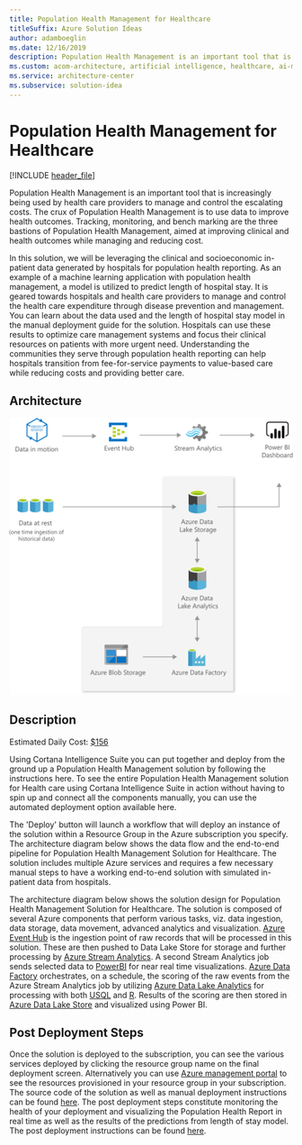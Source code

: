 ```yaml
---
title: Population Health Management for Healthcare
titleSuffix: Azure Solution Ideas
author: adamboeglin
ms.date: 12/16/2019
description: Population Health Management is an important tool that is increasingly being used by health care providers to manage and control the escalating costs. The crux of Population Health Management is to use data to improve health outcomes. Tracking, monitoring, and bench marking are the three bastions of Population Health Management, aimed at improving clinical and health outcomes while managing and reducing cost.
ms.custom: acom-architecture, artificial intelligence, healthcare, ai-ml, solution architectures, Azure, ai gallery, 'https://azure.microsoft.com/solutions/architecture/population-health-management-for-healthcare/'
ms.service: architecture-center
ms.subservice: solution-idea
---
```


# Population Health Management for Healthcare

[!INCLUDE [header_file](../header.md)]

Population Health Management is an important tool that is increasingly being used by health care providers to manage and control the escalating costs. The crux of Population Health Management is to use data to improve health outcomes. Tracking, monitoring, and bench marking are the three bastions of Population Health Management, aimed at improving clinical and health outcomes while managing and reducing cost.

In this solution, we will be leveraging the clinical and socioeconomic in-patient data generated by hospitals for population health reporting. As an example of a machine learning application with population health management, a model is utilized to predict length of hospital stay. It is geared towards hospitals and health care providers to manage and control the health care expenditure through disease prevention and management. You can learn about the data used and the length of hospital stay model in the manual deployment guide for the solution. Hospitals can use these results to optimize care management systems and focus their clinical resources on patients with more urgent need. Understanding the communities they serve through population health reporting can help hospitals transition from fee-for-service payments to value-based care while reducing costs and providing better care.

## Architecture

![Architecture diagram](../media/population-health-management-for-healthcare.svg)

## Description

Estimated Daily Cost: [$156](https://azure.github.io/Azure-CloudIntelligence-SolutionAuthoringWorkspace/solution-prices)

Using Cortana Intelligence Suite you can put together and deploy from the ground up a Population Health Management solution by following the instructions here. To see the entire Population Health Management solution for Health care using Cortana Intelligence Suite in action without having to spin up and connect all the components manually, you can use the automated deployment option available here.

The 'Deploy' button will launch a workflow that will deploy an instance of the solution within a Resource Group in the Azure subscription you specify. The architecture diagram below shows the data flow and the end-to-end pipeline for Population Health Management Solution for Healthcare. The solution includes multiple Azure services and requires a few necessary manual steps to have a working end-to-end solution with simulated in-patient data from hospitals.

The architecture diagram below shows the solution design for Population Health Management Solution for Healthcare. The solution is composed of several Azure components that perform various tasks, viz. data ingestion, data storage, data movement, advanced analytics and visualization. [Azure Event Hub](https://azure.microsoft.com/services/event-hubs) is the ingestion point of raw records that will be processed in this solution. These are then pushed to Data Lake Store for storage and further processing by [Azure Stream Analytics](https://azure.microsoft.com/services/stream-analytics). A second Stream Analytics job sends selected data to [PowerBI](https://powerbi.microsoft.com) for near real time visualizations. [Azure Data Factory](https://azure.microsoft.com/services/data-factory) orchestrates, on a schedule, the scoring of the raw events from the Azure Stream Analytics job by utilizing [Azure Data Lake Analytics](https://azure.microsoft.com/services/data-lake-analytics) for processing with both [USQL](https://msdn.microsoft.com/library/azure/mt591959.aspx) and [R](https://www.r-project.org/about.html). Results of the scoring are then stored in [Azure Data Lake Store](https://azure.microsoft.com/services/data-lake-store) and visualized using Power BI.

## Post Deployment Steps

Once the solution is deployed to the subscription, you can see the various services deployed by clicking the resource group name on the final deployment screen. Alternatively you can use [Azure management portal](https://portal.azure.com) to see the resources provisioned in your resource group in your subscription. The source code of the solution as well as manual deployment instructions can be found [here](https://github.com/Azure/cortana-intelligence-population-health-management/tree/master/Azure%20Data%20Lake/ManualDeploymentGuide). The post deployment steps constitute monitoring the health of your deployment and visualizing the Population Health Report in real time as well as the results of the predictions from length of stay model. The post deployment instructions can be found [here](https://github.com/Azure/cortana-intelligence-population-health-management/tree/master/Azure%20Data%20Lake/ManualDeploymentGuide/Visualization).
